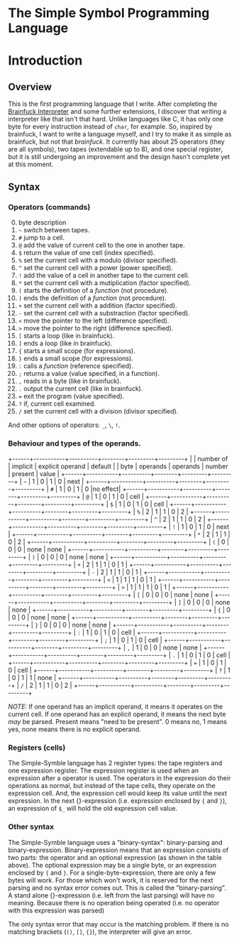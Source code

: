 The Simple Symbol Programming Language
======================================

# Introduction

## Overview

This is the first programming language that I write. After completing the [Brainfuck Interpreter](https://github.com/Irides-Chromium/compiler/bf_interpreter/) and some further extensions, I discover that writing a interpreter like that isn't that hard. Unlike languages like C, it has only one byte for every instruction instead of `char`, for example. So, inspired by brainfuck, I want to write a language myself, and I try to make it as simple as brainfuck, but not that *brainfuck*. It currently has about 25 operators (they are all symbols), two tapes (extendable up to 8), and one special register, but it is still undergoing an improvement and the design hasn't complete yet at this moment.

## Syntax

### Operators (commands)

0. byte description
1.  `~` switch between tapes.
2.  `#` jump to a cell.
3.  `@` add the value of current cell to the one in another tape.
4.  `$` return the value of one cell (index specified).
5.  `%` set the current cell with a modulo (divisor specified).
6.  `^` set the current cell with a power (power specified).
7.  `!` add the value of a cell in another tape to the current cell.
8.  `*` set the current cell with a mutiplication (factor specified).
9.  `(` starts the definition of a *function* (not procedure).
10. `)` ends the definition of a *function* (not procedure).
11. `+` set the current cell with a addition (factor specified).
12. `-` set the current cell with a substraction (factor specified).
13. `<` move the pointer to the left (difference specified).
14. `>` move the pointer to the right (difference specified).
15. `[` starts a loop (like in brainfuck).
16. `]` ends a loop (like in brainfuck).
17. `{` starts a small scope (for expressions).
18. `}` ends a small scope (for expressions).
19. `:` calls a *function* (reference specified).
20. `;` returns a value (value specified, in a function).
21. `,` reads in a byte (like in brainfuck).
22. `.` output the current cell (like in brainfuck).
23. `=` exit the program (value specified).
24. `?` if, current cell examined.
25. `/` set the current cell with a division (divisor specified).

And other options of operators: `_`, `\`, `!`.

### Behaviour and types of the operands.

+------+-----------+----------+--------+---------+---------+
|      | number of | implicit | explicit operand | default |
| byte | operands  | operands | number | present |  value  |
+------+-----------+----------+--------+---------+---------+
| `~`  |     1     |    0     |   1    |    0    |  next   |
+------+-----------+----------+--------+---------+---------+
| `#`  |     1     |    0     |   1    |    0    |no effect|
+------+-----------+----------+--------+---------+---------+
| `@`  |     1     |    0     |   1    |    0    |  cell   |
+------+-----------+----------+--------+---------+---------+
| `$`  |     1     |    0     |   1    |    0    |  cell   |
+------+-----------+----------+--------+---------+---------+
| `%`  |     2     |    1     |   1    |    0    |    2    |
+------+-----------+----------+--------+---------+---------+
| `^`  |     2     |    1     |   1    |    0    |    2    |
+------+-----------+----------+--------+---------+---------+
| `!`  |     1     |    0     |   1    |    0    |  next   |
+------+-----------+----------+--------+---------+---------+
| `*`  |     2     |    1     |   1    |    0    |    2    |
+------+-----------+----------+--------+---------+---------+
| `(`  |     0     |    0     |   0    |  none   |  none   |
+------+-----------+----------+--------+---------+---------+
| `)`  |     0     |    0     |   0    |  none   |  none   |
+------+-----------+----------+--------+---------+---------+
| `+`  |     2     |    1     |   1    |    0    |    1    |
+------+-----------+----------+--------+---------+---------+
| `-`  |     2     |    1     |   1    |    0    |    1    |
+------+-----------+----------+--------+---------+---------+
| `<`  |     1     |    1     |   1    |    0    |    1    |
+------+-----------+----------+--------+---------+---------+
| `>`  |     1     |    1     |   1    |    0    |    1    |
+------+-----------+----------+--------+---------+---------+
| `[`  |     0     |    0     |   0    |  none   |  none   |
+------+-----------+----------+--------+---------+---------+
| `]`  |     0     |    0     |   0    |  none   |  none   |
+------+-----------+----------+--------+---------+---------+
| `{`  |     0     |    0     |   0    |  none   |  none   |
+------+-----------+----------+--------+---------+---------+
| `}`  |     0     |    0     |   0    |  none   |  none   |
+------+-----------+----------+--------+---------+---------+
| `:`  |     1     |    0     |   1    |    0    |  cell   |
+------+-----------+----------+--------+---------+---------+
| `;`  |     1     |    0     |   1    |    0    |  cell   |
+------+-----------+----------+--------+---------+---------+
| `,`  |     1     |    0     |   0    |  none   |  none   |
+------+-----------+----------+--------+---------+---------+
| `.`  |     1     |    0     |   1    |    0    |  cell   |
+------+-----------+----------+--------+---------+---------+
| `=`  |     1     |    0     |   1    |    0    |  cell   |
+------+-----------+----------+--------+---------+---------+
| `?`  |     1     |    0     |   1    |    1    |  none   |
+------+-----------+----------+--------+---------+---------+
| `/`  |     2     |    1     |   1    |    0    |    2    |
+------+-----------+----------+--------+---------+---------+

*NOTE:* If one operand has an implicit operand, it means it operates on the current cell. If one operand has an explicit operand, it means the next byte *may* be parsed. Present means "need to be present". 0 means no, 1 means yes, none means there is no explicit operand.

### Registers (cells)

The Simple-Symble language has 2 register types: the tape registers and one expression register. The expression register is used when an expression after a operator is used. The operators in the expression do their operations as normal, but instead of the tape cells, they operate on the expression cell. And, the expression cell would keep its value until the next expression. In the next {}-expression (i.e. expression enclosed by `{` and `}`), an expression of `$_` will hold the old expression cell value.

### Other syntax

The Simple-Symble language uses a "binary-syntax": binary-parsing and binary-expression. Binary-expression means that an expression consists of two parts: the operator and an optional expression (as shown in the table above). The optional expression may be a single byte, or an expression enclosed by `{` and `}`. For a single-byte-expression, there are only a few bytes will work. For those which won't work, it is reserved for the next parsing and no syntax error comes out. This is called the "binary-parsing". A stand alone {}-expression (i.e. left from the last parsing) will have no meaning. Because there is no operation being operated (i.e. no operator with this expression was parsed)

The only syntax error that may occur is the matching problem. If there is no matching brackets (`()`, `[]`, `{}`), the interpreter will give an error.
